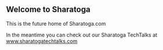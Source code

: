 ## Welcome to Sharatoga

This is the future home of Sharatoga.com 

In the meantime you can check out our Sharatoga TechTalks at www.sharatogatechtalks.com
